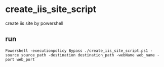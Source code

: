 # create_iis_site_script
create iis site by powershell

## run
    Powershell -executionpolicy Bypass ./create_iis_site_script.ps1 -source source_path -destination destination_path -webName web_name -port web_port
